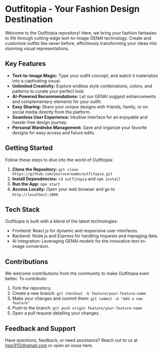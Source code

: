 # Outfitopia - Your Fashion Design Destination

Welcome to the Outfitopia repository! Here, we bring your fashion fantasies to life through cutting-edge text-to-image GENAI technology. Create and customize outfits like never before, effortlessly transforming your ideas into stunning visual representations.

## Key Features

- **Text-to-Image Magic:** Type your outfit concept, and watch it materialize into a captivating visual.
- **Unlimited Creativity:** Explore endless style combinations, colors, and patterns to curate your perfect look.
- **AI-Powered Recommendations:** Let our GENAI suggest enhancements and complementary elements for your outfit.
- **Easy Sharing:** Share your unique designs with friends, family, or on social media directly from the platform.
- **Seamless User Experience:** Intuitive interface for an enjoyable and hassle-free design journey.
- **Personal Wardrobe Management:** Save and organize your favorite designs for easy access and future edits.

## Getting Started

Follow these steps to dive into the world of Outfitopia:

1. **Clone the Repository:** `git clone https://github.com/yourusername/outfitopia.git`
2. **Install Dependencies:** `cd outfitopia` and `npm install`
3. **Run the App:** `npm start`
4. **Access Locally:** Open your web browser and go to `http://localhost:3000`

## Tech Stack

Outfitopia is built with a blend of the latest technologies:

- Frontend: React.js for dynamic and responsive user interfaces.
- Backend: Node.js and Express for handling requests and managing data.
- AI Integration: Leveraging GENAI models for the innovative text-to-image conversion.

## Contributions

We welcome contributions from the community to make Outfitopia even better. To contribute:

1. Fork the repository.
2. Create a new branch: `git checkout -b feature/your-feature-name`
3. Make your changes and commit them: `git commit -m "Add a new feature"`
4. Push to the branch: `git push origin feature/your-feature-name`
5. Open a pull request detailing your changes.

## Feedback and Support

Have questions, feedback, or need assistance? Reach out to us at hpsj3112@gmail.com or open an issue here.
